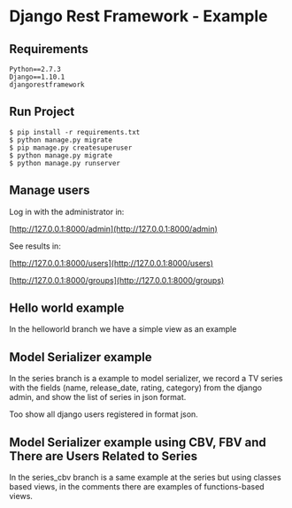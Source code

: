 # Django Rest Framework - Example

## Requirements
```
Python==2.7.3
Django==1.10.1
djangorestframework
```

## Run Project
```
$ pip install -r requirements.txt
$ python manage.py migrate
$ pip manage.py createsuperuser
$ python manage.py migrate
$ python manage.py runserver
```

## Manage users
Log in with the administrator in:

[http://127.0.0.1:8000/admin](http://127.0.0.1:8000/admin)

See results in:

[http://127.0.0.1:8000/users](http://127.0.0.1:8000/users)

[http://127.0.0.1:8000/groups](http://127.0.0.1:8000/groups)

## Hello world example
In the helloworld branch we have a simple view as an example

## Model Serializer example
In the series branch is a example to model serializer, we record
a TV series with the fields (name, release_date, rating, category)
from the django admin, and show the list of series in json format.

Too show all django users registered in format json.

## Model Serializer example using CBV, FBV and There are Users Related to Series
In the series_cbv branch is a same example at the series but
using classes based views, in the comments there are examples of functions-based views.
